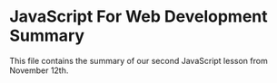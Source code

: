 # JavaScript For Web Development Summary
This file contains the summary of our second JavaScript lesson from November 12th.